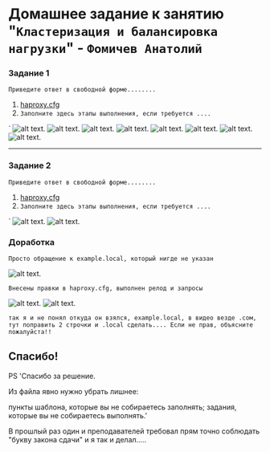# Домашнее задание к занятию "`Кластеризация и балансировка нагрузки`" - `Фомичев Анатолий`



### Задание 1

`Приведите ответ в свободной форме........`

1. [haproxy.cfg](https://github.com/SLzDevOps/Netology_cluster-balance2/blob/main/haproxy1.cfg)
2. `Заполните здесь этапы выполнения, если требуется ....`


`
![alt text](https://github.com/SLzDevOps/Netology_cluster-balance2/blob/main/Screenshot_558.png).
![alt text](https://github.com/SLzDevOps/Netology_cluster-balance2/blob/main/Screenshot_559.png).
![alt text](https://github.com/SLzDevOps/Netology_cluster-balance2/blob/main/Screenshot_560.png).
![alt text](https://github.com/SLzDevOps/Netology_cluster-balance2/blob/main/Screenshot_561.png).
![alt text](https://github.com/SLzDevOps/Netology_cluster-balance2/blob/main/Screenshot_562.png).
![alt text](https://github.com/SLzDevOps/Netology_cluster-balance2/blob/main/Screenshot_563.png).
![alt text](https://github.com/SLzDevOps/Netology_cluster-balance2/blob/main/Screenshot_565.png).
![alt text](https://github.com/SLzDevOps/Netology_cluster-balance2/blob/main/Screenshot_567.png).


---

### Задание 2

`Приведите ответ в свободной форме........`

1. [haproxy.cfg](https://github.com/SLzDevOps/Netology_cluster-balance2/blob/main/haproxy2.cfg)
2. `Заполните здесь этапы выполнения, если требуется ....`


`
![alt text](https://github.com/SLzDevOps/Netology_cluster-balance2/blob/main/Screenshot_569.png).
![alt text](https://github.com/SLzDevOps/Netology_cluster-balance2/blob/main/Screenshot_568.png).

### Доработка

`Просто обращение к example.local, который нигде не указан`

![alt text](https://github.com/SLzDevOps/Netology_cluster-balance2/blob/main/Screenshot_572.png).

`Внесены правки в haproxy.cfg, выполнен релод и запросы`

![alt text](https://github.com/SLzDevOps/Netology_cluster-balance2/blob/main/Screenshot_574.png).
![alt text](https://github.com/SLzDevOps/Netology_cluster-balance2/blob/main/Screenshot_576.png).


`так я и не понял откуда он взялся, example.local, в видео везде .сом, тут поправить 2 строчки и .local сделать....
Если не прав, объясните пожалуйста!! `


## Спасибо!

PS
'Спасибо за решение.

Из файла явно нужно убрать лишнее:

пункты шаблона, которые вы не собираетесь заполнять;
задания, которые вы не собираетесь выполнять.'

В прошлый раз один и преподавателей требовал прям точно соблюдать "букву закона сдачи" и я так и делал..... 


